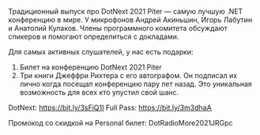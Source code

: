 ﻿---
Number: 26
Title: Полный обзор программы DotNext 2021 Piter
PublishDate: 2021-04-07T21:55:11Z
Authors:
  - Анатолий Кулаков
  - Игорь Лабутин
  - Андрей Акиньшин
Mastering: Максим Шошин
Music:
  Максим Аршинов «Pensive yeti.0.1»: https://hightech.group/ru/about
Patrons:
  - Александр
Home: https://anchor.fm/radiodotnet/episodes/DotNext-2021-Piter-eueko5
Audio: https://anchor.fm/s/f0c0ef4/podcast/play/30937285/https%3A%2F%2Fd3ctxlq1ktw2nl.cloudfront.net%2Fstaging%2F2021-3-7%2F197b09cd-1511-1e88-6932-67ebee55a6d7.mp3
Video: https://www.youtube.com/watch?v=1m12hdeczUk
Topics:

  - Subject: Best Practices
    Timestamp: 00:01:43
    Links:
      - https://dotnext-piter.ru/2021/spb/schedule/?utm_source=dotnetru&utm_medium=partner&utm_campaign=partner&utm_term=dotnetru

  - Subject: Internals and Performance
    Timestamp: 00:15:27
    Links:
      - https://dotnext-piter.ru/2021/spb/schedule/?utm_source=dotnetru&utm_medium=partner&utm_campaign=partner&utm_term=dotnetru

  - Subject: Architecture
    Timestamp: 00:24:41
    Links:
      - https://dotnext-piter.ru/2021/spb/schedule/?utm_source=dotnetru&utm_medium=partner&utm_campaign=partner&utm_term=dotnetru

  - Subject: UI
    Timestamp: 00:29:13
    Links:
      - https://dotnext-piter.ru/2021/spb/schedule/?utm_source=dotnetru&utm_medium=partner&utm_campaign=partner&utm_term=dotnetru

  - Subject: Workshops
    Timestamp: 00:38:27
    Links:
      - https://dotnext-piter.ru/2021/spb/schedule/?utm_source=dotnetru&utm_medium=partner&utm_campaign=partner&utm_term=dotnetru

  - Subject: Конкурс
    Timestamp: 00:44:00
    Links:
      - https://dotnext-piter.ru/2021/spb/schedule/?utm_source=dotnetru&utm_medium=partner&utm_campaign=partner&utm_term=dotnetru

---
Традиционный выпуск про DotNext 2021 Piter — самую лучшую .NET конференцию в мире. У микрофонов Андрей Акиньшин, Игорь Лабутин и Анатолий Кулаков. Члены программного комитета обсуждают спикеров и помогают определиться с докладами.

Для самых активных слушателей, у нас есть подарки:

1. Билет на конференцию DotNext 2021 Piter
2. Три книги Джеффри Рихтера с его автографом. Он подписал их лично когда посещал конференцию пару лет назад. Это уникальная возможность для всех кто упустил свой шанс.

DotNext: https://bit.ly/3sFiQ1I
Full Pass: https://bit.ly/3m3dhaA

Промокод со скидкой на Personal билет: DotRadioMore2021JRGpc
